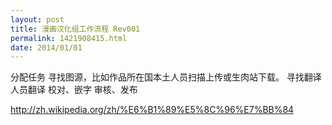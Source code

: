 ```yaml
---
layout: post
title: 漫画汉化组工作流程 Rev001
permalink: 1421908415.html
date: 2014/01/01
---
```


  分配任务
  寻找图源，比如作品所在国本土人员扫描上传或生肉站下载。
  寻找翻译人员翻译
  校对、嵌字
  审核、发布

http://zh.wikipedia.org/zh/%E6%B1%89%E5%8C%96%E7%BB%84